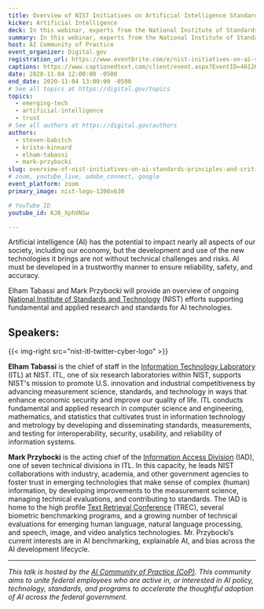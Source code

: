 ```yaml
---
title: Overview of NIST Initiatives on Artificial Intelligence Standards, Principles, and Critical AI Issues
kicker: Artificial Intelligence
deck: In this webinar, experts from the National Institute of Standards and Technology provide an overview of their key artificial intelligence initiatives including responsible, trustworthy, and explainable AI.
summary: In this webinar, experts from the National Institute of Standards and Technology provide an overview of their key artificial intelligence initiatives including responsible, trustworthy, and explainable AI.
host: AI Community of Practice
event_organizer: Digital.gov
registration_url: https://www.eventbrite.com/e/nist-initiatives-on-ai-standards-principles-and-critical-ai-issues-tickets-126074818175
captions: https://www.captionedtext.com/client/event.aspx?EventID=4612621&CustomerID=321
date: 2020-11-04 12:00:00 -0500
end_date: 2020-11-04 13:00:00 -0500
# See all topics at https://digital.gov/topics
topics:
  - emerging-tech
  - artificial-intelligence
  - trust
# See all authors at https://digital.gov/authors
authors:
  - steven-babitch
  - krista-kinnard
  - elham-tabassi
  - mark-przybocki 
slug: overview-of-nist-initiatives-on-ai-standards-principles-and-critical-ai-issues
# zoom, youtube_live, adobe_connect, google
event_platform: zoom
primary_image: nist-logo-1200x630

# YouTube ID
youtube_id: KJ6_XphVNSw

---
```


Artificial intelligence (AI) has the potential to impact nearly all aspects of our society, including our economy, but the development and use of the new technologies it brings are not without technical challenges and risks. AI must be developed in a trustworthy manner to ensure reliability, safety, and accuracy. 

Elham Tabassi and Mark Przybocki will provide an overview of ongoing [National Institute of Standards and Technology](https://www.nist.gov/) (NIST) efforts supporting fundamental and applied research and standards for AI technologies.

## Speakers:

{{< img-right src="nist-itl-twitter-cyber-logo" >}}

**Elham Tabassi** is the chief of staff in the [Information Technology Laboratory](https://www.nist.gov/itl) (ITL) at NIST. ITL, one of six research laboratories within NIST, supports NIST's mission to promote U.S. innovation and industrial competitiveness by advancing measurement science, standards, and technology in ways that enhance economic security and improve our quality of life. ITL conducts fundamental and applied research in computer science and engineering, mathematics, and statistics that cultivates trust in information technology and metrology by developing and disseminating standards, measurements, and testing for interoperability, security, usability, and reliability of information systems.  

**Mark Przybocki** is the acting chief of the [Information Access Division](https://www.nist.gov/itl/iad) (IAD), one of seven technical divisions in ITL. In this capacity, he leads NIST collaborations with industry, academia, and other government agencies to foster trust in emerging technologies that make sense of complex (human) information, by developing improvements to the measurement science, managing technical evaluations, and contributing to standards. The IAD is home to the high profile [Text Retrieval Conference](https://trec.nist.gov/) (TREC), several biometric benchmarking programs, and a growing number of technical evaluations for emerging human language, natural language processing, and speech, image, and video analytics technologies. Mr. Przybocki’s current interests are in AI benchmarking, explainable AI, and bias across the AI development lifecycle.

---

_This talk is hosted by the [AI Community of Practice (CoP)](https://digital.gov/communities/artificial-intelligence/). This community aims to unite federal employees who are active in, or interested in AI policy, technology, standards, and programs to accelerate the thoughtful adoption of AI across the federal government._

